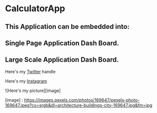 # CalculatorApp

## This Application can be embedded into: ##

## Single Page Application Dash Board. ##

## Large Scale Application Dash Board. ##

Here's my [Twitter][1] handle 

Here's my [Instagram](https://instagram.com/super_issy "This is a Instagram handle")

![Here's my picture][image]

[1]: https://twitter.com/oluwaseun_musa

[image] : https://images.pexels.com/photos/169647/pexels-photo-169647.jpeg?cs=srgb&dl=architecture-buildings-city-169647.jpg&fm=jpg
